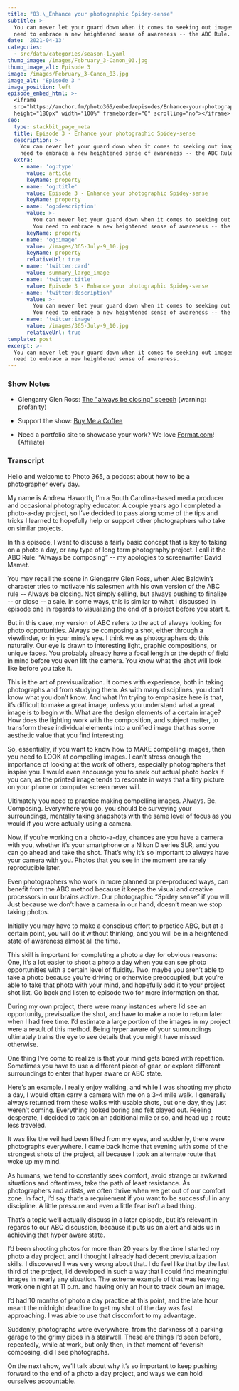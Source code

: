 ```yaml
---
title: "03.\_Enhance your photographic Spidey-sense"
subtitle: >-
  You can never let your guard down when it comes to seeking out images. You
  need to embrace a new heightened sense of awareness -- the ABC Rule.
date: '2021-04-13'
categories:
  - src/data/categories/season-1.yaml
thumb_image: /images/February_3-Canon_03.jpg
thumb_image_alt: Episode 3
image: /images/February_3-Canon_03.jpg
image_alt: 'Episode 3 '
image_position: left
episode_embed_html: >-
  <iframe
  src="https://anchor.fm/photo365/embed/episodes/Enhance-your-photographic-Spidey-sense-eug605"
  height="180px" width="100%" frameborder="0" scrolling="no"></iframe>
seo:
  type: stackbit_page_meta
  title: Episode 3 - Enhance your photographic Spidey-sense
  description: >-
    You can never let your guard down when it comes to seeking out images. You
    need to embrace a new heightened sense of awareness -- the ABC Rule.
  extra:
    - name: 'og:type'
      value: article
      keyName: property
    - name: 'og:title'
      value: Episode 3 - Enhance your photographic Spidey-sense
      keyName: property
    - name: 'og:description'
      value: >-
        You can never let your guard down when it comes to seeking out images.
        You need to embrace a new heightened sense of awareness -- the ABC Rule.
      keyName: property
    - name: 'og:image'
      value: /images/365-July-9_10.jpg
      keyName: property
      relativeUrl: true
    - name: 'twitter:card'
      value: summary_large_image
    - name: 'twitter:title'
      value: Episode 3 - Enhance your photographic Spidey-sense
    - name: 'twitter:description'
      value: >-
        You can never let your guard down when it comes to seeking out images.
        You need to embrace a new heightened sense of awareness -- the ABC Rule.
    - name: 'twitter:image'
      value: /images/365-July-9_10.jpg
      relativeUrl: true
template: post
excerpt: >-
  You can never let your guard down when it comes to seeking out images. You
  need to embrace a new heightened sense of awareness.
---
```

### Show Notes

*   Glengarry Glen Ross: [The "always be closing" speech](https://www.youtube.com/watch?v=Q4PE2hSqVnk) (warning: profanity)

*   Support the show: [Buy Me a Coffee](https://www.buymeacoffee.com/photo365)

*   Need a portfolio site to showcase your work? We love [Format.com](https://format.grsm.io/andrewhaworth8239)! (Affiliate)

### Transcript

Hello and welcome to Photo 365, a podcast about how to be a photographer every day.

My name is Andrew Haworth, I’m a South Carolina-based media producer and occasional photography educator. A couple years ago I completed a photo-a-day project, so I’ve decided to pass along some of the tips and tricks I learned to hopefully help or support other photographers who take on similar projects.

In this episode, I want to discuss a fairly basic concept that is key to taking on a photo a day, or any type of long term photography project. I call it the ABC Rule: “Always be composing” -- my apologies to screenwriter David Mamet.

You may recall the scene in Glengarry Glen Ross, when Alec Baldwin’s character tries to motivate his salesmen with his own version of the ABC rule -- Always be closing. Not simply selling, but always pushing to finalize --  or close -- a sale. In some ways, this is similar to what I discussed in episode one in regards to visualizing the end of a project before you start it.

But in this case, my version of ABC refers to the act of always looking for photo opportunities. Always be composing a shot, either through a viewfinder, or in your mind’s eye. I think we as photographers do this naturally. Our eye is drawn to interesting light, graphic compositions, or unique faces. You probably already have a focal length or the depth of field in mind before you even lift the camera. You know what the shot will look like before you take it.

This is the art of previsualization. It comes with experience, both in taking photographs and from studying them. As with many disciplines, you don’t know what you don’t know. And what I’m trying to emphasize here is that, it’s difficult to make a great image, unless you understand what a great image is to begin with. What are the design elements of a certain image? How does the lighting work with the composition, and subject matter, to transform these individual elements into a unified image that has some aesthetic value that you find interesting.

So, essentially, if you want to know how to MAKE compelling images, then you need to LOOK at compelling images. I can’t stress enough the importance of looking at the work of others, especially photographers that inspire you. I would even encourage you to seek out actual photo books if you can, as the printed image tends to resonate in ways that a tiny picture on your phone or computer screen never will.

Ultimately you need to practice making compelling images. Always. Be. Composing. Everywhere you go, you should be surveying your surroundings, mentally taking snapshots with the same level of focus as you would if you were actually using a camera.

Now, if you’re working on a photo-a-day, chances are you have a camera with you, whether it’s your smartphone or a Nikon D series SLR, and you can go ahead and take the shot. That’s why it’s so important to always have your camera with you. Photos that you see in the moment are rarely reproducible later.

Even photographers who work in more planned or pre-produced ways, can benefit from the ABC method because it keeps the visual and creative processors in our brains active. Our photographic “Spidey sense” if you will. Just because we don’t have a camera in our hand, doesn’t mean we stop taking photos.

Initially you may have to make a conscious effort to practice ABC, but at a certain point, you will do it without thinking, and you will be in a heightened state of awareness almost all the time.

This skill is important for completing a photo a day for obvious reasons: One, it’s a lot easier to shoot a photo a day when you can see photo opportunities with a certain level of fluidity. Two, maybe you aren’t able to take a photo because you’re driving or otherwise preoccupied, but you’re able to take that photo with your mind, and hopefully add it to your project shot list. Go back and listen to episode two for more information on that.

During my own project, there were many instances where I’d see an opportunity, previsualize the shot, and have to make a note to return later when I had free time. I’d estimate a large portion of the images in my project were a result of this method. Being hyper aware of your surroundings ultimately trains the eye to see details that you might have missed otherwise.

One thing I’ve come to realize is that your mind gets bored with repetition. Sometimes you have to use a different piece of gear, or explore different surroundings to enter that hyper aware or ABC state.

Here’s an example. I really enjoy walking, and while I was shooting my photo a day, I would often carry a camera with me on a 3-4 mile walk. I generally always returned from these walks with usable shots, but one day, they just weren’t coming. Everything looked boring and felt played out. Feeling desperate, I decided to tack on an additional mile or so, and head up a route less traveled.

It was like the veil had been lifted from my eyes, and suddenly, there were photographs everywhere. I came back home that evening with some of the strongest shots of the project, all because I took an alternate route that woke up my mind.

As humans, we tend to constantly seek comfort, avoid strange or awkward situations and oftentimes, take the path of least resistance. As photographers and artists, we often thrive when we get out of our comfort zone. In fact, I’d say that’s a requirement if you want to be successful in any discipline. A little pressure and even a little fear isn’t a bad thing.

That’s a topic we’ll actually discuss in a later episode, but it’s relevant in regards to our ABC discussion, because it puts us on alert and aids us in achieving that hyper aware state.

I’d been shooting photos for more than 20 years by the time I started my photo a day project, and I thought I already had decent previsualization skills. I discovered I was very wrong about that. I do feel like that by the last third of the project, I’d developed in such a way that I could find meaningful images in nearly any situation. The extreme example of that was leaving work one night at 11 p.m. and having only an hour to track down an image.

I’d had 10 months of photo a day practice at this point, and the late hour meant the midnight deadline to get my shot of the day was fast approaching. I was able to use that discomfort to my advantage.

Suddenly, photographs were everywhere, from the darkness of a parking garage to the grimy pipes in a stairwell. These are things I’d seen before, repeatedly, while at work, but only then, in that moment of feverish composing, did I see photographs.

On the next show, we’ll talk about why it’s so important to keep pushing forward to the end of a photo a day project, and ways we can hold ourselves accountable.
